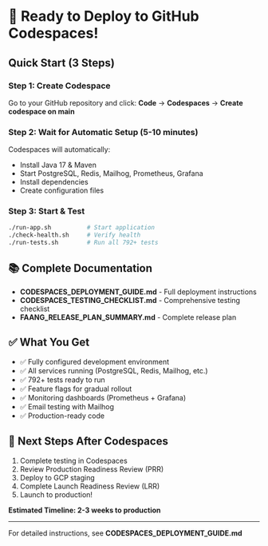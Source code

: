 # 🚀 Ready to Deploy to GitHub Codespaces!

## Quick Start (3 Steps)

### Step 1: Create Codespace
Go to your GitHub repository and click:
**Code** → **Codespaces** → **Create codespace on main**

### Step 2: Wait for Automatic Setup (5-10 minutes)
Codespaces will automatically:
- Install Java 17 & Maven
- Start PostgreSQL, Redis, Mailhog, Prometheus, Grafana
- Install dependencies
- Create configuration files

### Step 3: Start & Test
```bash
./run-app.sh          # Start application
./check-health.sh     # Verify health
./run-tests.sh        # Run all 792+ tests
```

## 📚 Complete Documentation

- **CODESPACES_DEPLOYMENT_GUIDE.md** - Full deployment instructions
- **CODESPACES_TESTING_CHECKLIST.md** - Comprehensive testing checklist
- **FAANG_RELEASE_PLAN_SUMMARY.md** - Complete release plan

## ✅ What You Get

- ✅ Fully configured development environment
- ✅ All services running (PostgreSQL, Redis, Mailhog, etc.)
- ✅ 792+ tests ready to run
- ✅ Feature flags for gradual rollout
- ✅ Monitoring dashboards (Prometheus + Grafana)
- ✅ Email testing with Mailhog
- ✅ Production-ready code

## 🎯 Next Steps After Codespaces

1. Complete testing in Codespaces
2. Review Production Readiness Review (PRR)
3. Deploy to GCP staging
4. Complete Launch Readiness Review (LRR)
5. Launch to production!

**Estimated Timeline: 2-3 weeks to production**

---

For detailed instructions, see **CODESPACES_DEPLOYMENT_GUIDE.md**

